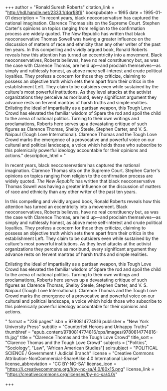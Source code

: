 +++
author = "Ronald Suresh Roberts"
citation_link = "http://hdl.handle.net/2333.1/4qrfj8f6"
bookpubdate = 1995
date = 1995-01-01
description = "In recent years, black neoconservatism has captured the national imagination. Clarence Thomas sits on the Supreme Court. Stephen Carter's opinions on topics ranging from religion to the confirmation process are widely quoted. The New Republic has written that black neoconservative Thomas Sowell was having a greater influence on the discussion of matters of race and ethnicity than any other writer of the past ten years. In this compelling and vividly argued book, Ronald Roberts reveals how this attention has turned an eccentricity into a movement. Black neoconservatives, Roberts believes, have no real constituency but, as was the case with Clarence Thomas, are held up—and proclaim themselves—as simply and ruthlessly honest, as above mere self-interest and crude political loyalties. They profess a concern for those they criticize, claiming to possess an objective truth which sets them apart from their critics in the establishment Left. They claim to be outsiders even while sustained by the culture's most powerful institutions. As they level attacks at the activist organizations they perceive as moribund, every significant argument they advance rests on fervent mantras of harsh truths and simple realities. Enlisting the ideal of impartiality as a partisan weapon, this Tough Love Crowd has elevated the familiar wisdom of Spare the rod and spoil the child to the arena of national politics. Turning to their own writings and proclamations, Roberts here serves up a devastating critique of such figures as Clarence Thomas, Shelby Steele, Stephen Carter, and V. S. Naipaul (Tough Love International). Clarence Thomas and the Tough Love Crowd marks the emergence of a provocative and powerful voice on our cultural and political landscape, a voice which holds those who subscribe to this polemically powerful ideology accountable for their opinions and actions."
description_html = "<p>In recent years, black neoconservatism has captured the national imagination. Clarence Thomas sits on the Supreme Court. Stephen Carter's opinions on topics ranging from religion to the confirmation process are widely quoted. <i>The New Republic </i>has written that black neoconservative Thomas Sowell was having a greater influence on the discussion of matters of race and ethnicity than any other writer of the past ten years. </p> <p>In this compelling and vividly argued book, Ronald Roberts reveals how this attention has turned an eccentricity into a movement. Black neoconservatives, Roberts believes, have no real constituency but, as was the case with Clarence Thomas, are held up—and proclaim themselves—as simply and ruthlessly honest, as above mere self-interest and crude political loyalties. They profess a concern for those they criticize, claiming to possess an objective truth which sets them apart from their critics in the establishment Left. They claim to be outsiders even while sustained by the culture's most powerful institutions. As they level attacks at the activist organizations they perceive as moribund, every significant argument they advance rests on fervent mantras of harsh truths and simple realities. </p> <p>Enlisting the ideal of impartiality as a partisan weapon, this Tough Love Crowd has elevated the familiar wisdom of Spare the rod and spoil the child to the arena of national politics. Turning to their own writings and proclamations, Roberts here serves up a devastating critique of such figures as Clarence Thomas, Shelby Steele, Stephen Carter, and V. S. Naipaul (Tough Love International). Clarence Thomas and the Tough Love Crowd marks the emergence of a provocative and powerful voice on our cultural and political landscape, a voice which holds those who subscribe to this polemically powerful ideology accountable for their opinions and actions.</p>"
format = "236 pages"
isbn = 9780814774816
publisher = "New York University Press"
subtitle = "Counterfeit Heroes and Unhappy Truths"
thumbhref = "epub_content/9780814774816/ops/images/9780814774816-th.jpg"
title = "Clarence Thomas and the Tough Love Crowd"
title_sort = "Clarence Thomas and the Tough Love Crowd"
subjects = ["Politics", "Sociology", "Law", "African American Studies"]
solrsubject = "POLITICAL SCIENCE / Government / Judicial Branch"
license = "Creative Commons Attribution-NonCommercial-ShareAlike 4.0 International License"
license_abbreviation = "CC BY-NC-SA"
license_icon = "https://i.creativecommons.org/l/by-nc-sa/4.0/80x15.png"
license_link = "https://creativecommons.org/licenses/by-nc-sa/4.0/"

+++
